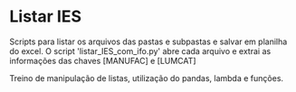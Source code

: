 # Listar IES

Scripts para listar os arquivos das pastas e subpastas e salvar em planilha do excel.
O script 'listar_IES_com_ifo.py' abre cada arquivo e extrai as informações das chaves [MANUFAC] e [LUMCAT]

Treino de manipulação de listas, utilização do pandas, lambda e funções.
